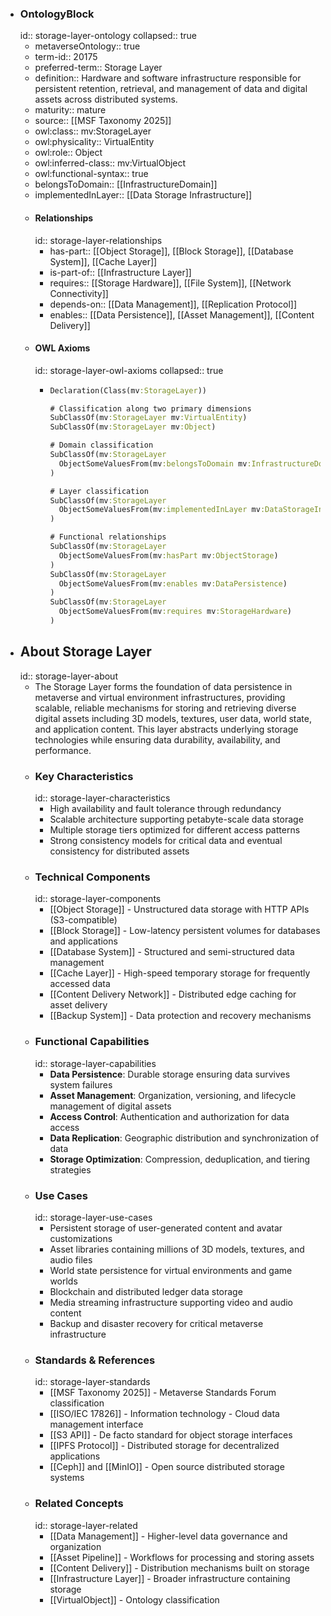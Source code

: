 - ### OntologyBlock
  id:: storage-layer-ontology
  collapsed:: true
	- metaverseOntology:: true
	- term-id:: 20175
	- preferred-term:: Storage Layer
	- definition:: Hardware and software infrastructure responsible for persistent retention, retrieval, and management of data and digital assets across distributed systems.
	- maturity:: mature
	- source:: [[MSF Taxonomy 2025]]
	- owl:class:: mv:StorageLayer
	- owl:physicality:: VirtualEntity
	- owl:role:: Object
	- owl:inferred-class:: mv:VirtualObject
	- owl:functional-syntax:: true
	- belongsToDomain:: [[InfrastructureDomain]]
	- implementedInLayer:: [[Data Storage Infrastructure]]
	- #### Relationships
	  id:: storage-layer-relationships
		- has-part:: [[Object Storage]], [[Block Storage]], [[Database System]], [[Cache Layer]]
		- is-part-of:: [[Infrastructure Layer]]
		- requires:: [[Storage Hardware]], [[File System]], [[Network Connectivity]]
		- depends-on:: [[Data Management]], [[Replication Protocol]]
		- enables:: [[Data Persistence]], [[Asset Management]], [[Content Delivery]]
	- #### OWL Axioms
	  id:: storage-layer-owl-axioms
	  collapsed:: true
		- ```clojure
		  Declaration(Class(mv:StorageLayer))

		  # Classification along two primary dimensions
		  SubClassOf(mv:StorageLayer mv:VirtualEntity)
		  SubClassOf(mv:StorageLayer mv:Object)

		  # Domain classification
		  SubClassOf(mv:StorageLayer
		    ObjectSomeValuesFrom(mv:belongsToDomain mv:InfrastructureDomain)
		  )

		  # Layer classification
		  SubClassOf(mv:StorageLayer
		    ObjectSomeValuesFrom(mv:implementedInLayer mv:DataStorageInfrastructure)
		  )

		  # Functional relationships
		  SubClassOf(mv:StorageLayer
		    ObjectSomeValuesFrom(mv:hasPart mv:ObjectStorage)
		  )
		  SubClassOf(mv:StorageLayer
		    ObjectSomeValuesFrom(mv:enables mv:DataPersistence)
		  )
		  SubClassOf(mv:StorageLayer
		    ObjectSomeValuesFrom(mv:requires mv:StorageHardware)
		  )
		  ```
- ## About Storage Layer
  id:: storage-layer-about
	- The Storage Layer forms the foundation of data persistence in metaverse and virtual environment infrastructures, providing scalable, reliable mechanisms for storing and retrieving diverse digital assets including 3D models, textures, user data, world state, and application content. This layer abstracts underlying storage technologies while ensuring data durability, availability, and performance.
	- ### Key Characteristics
	  id:: storage-layer-characteristics
		- High availability and fault tolerance through redundancy
		- Scalable architecture supporting petabyte-scale data storage
		- Multiple storage tiers optimized for different access patterns
		- Strong consistency models for critical data and eventual consistency for distributed assets
	- ### Technical Components
	  id:: storage-layer-components
		- [[Object Storage]] - Unstructured data storage with HTTP APIs (S3-compatible)
		- [[Block Storage]] - Low-latency persistent volumes for databases and applications
		- [[Database System]] - Structured and semi-structured data management
		- [[Cache Layer]] - High-speed temporary storage for frequently accessed data
		- [[Content Delivery Network]] - Distributed edge caching for asset delivery
		- [[Backup System]] - Data protection and recovery mechanisms
	- ### Functional Capabilities
	  id:: storage-layer-capabilities
		- **Data Persistence**: Durable storage ensuring data survives system failures
		- **Asset Management**: Organization, versioning, and lifecycle management of digital assets
		- **Access Control**: Authentication and authorization for data access
		- **Data Replication**: Geographic distribution and synchronization of data
		- **Storage Optimization**: Compression, deduplication, and tiering strategies
	- ### Use Cases
	  id:: storage-layer-use-cases
		- Persistent storage of user-generated content and avatar customizations
		- Asset libraries containing millions of 3D models, textures, and audio files
		- World state persistence for virtual environments and game worlds
		- Blockchain and distributed ledger data storage
		- Media streaming infrastructure supporting video and audio content
		- Backup and disaster recovery for critical metaverse infrastructure
	- ### Standards & References
	  id:: storage-layer-standards
		- [[MSF Taxonomy 2025]] - Metaverse Standards Forum classification
		- [[ISO/IEC 17826]] - Information technology - Cloud data management interface
		- [[S3 API]] - De facto standard for object storage interfaces
		- [[IPFS Protocol]] - Distributed storage for decentralized applications
		- [[Ceph]] and [[MinIO]] - Open source distributed storage systems
	- ### Related Concepts
	  id:: storage-layer-related
		- [[Data Management]] - Higher-level data governance and organization
		- [[Asset Pipeline]] - Workflows for processing and storing assets
		- [[Content Delivery]] - Distribution mechanisms built on storage
		- [[Infrastructure Layer]] - Broader infrastructure containing storage
		- [[VirtualObject]] - Ontology classification
